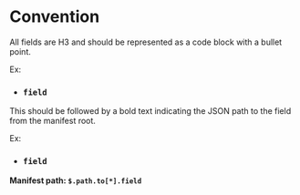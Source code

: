 

# Convention

All fields are H3 and should be represented as a code block with a bullet point.

Ex:

* ### `field`

This should be followed by a bold text indicating the JSON path to the field from the manifest root.

Ex:

* ### `field`

**Manifest path: `$.path.to[*].field`**